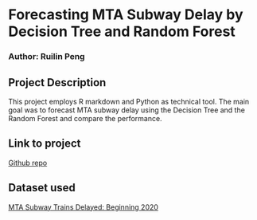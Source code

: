 # Forecasting MTA Subway Delay by Decision Tree and Random Forest

### Author: Ruilin Peng

## Project Description
This project employs R markdown and Python as technical tool. The main goal was to forecast MTA subway delay using the Decision Tree and the Random Forest and compare the performance.

## Link to project
[Github repo](https://github.com/RuilinP/Forecasting-MTA-Subway-Delay-by-Decision-Tree-and-Random-Forest)
## Dataset used
[MTA Subway Trains Delayed: Beginning 2020](https://data.ny.gov/Transportation/MTA-Subway-Trains-Delayed-Beginning-2020/wx2t-qtaz/about_data)
